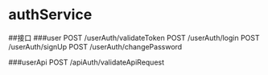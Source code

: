 # authService

##接口
###user
POST /userAuth/validateToken
POST /userAuth/login
POST /userAuth/signUp
POST /userAuth/changePassword


###userApi
POST /apiAuth/validateApiRequest
